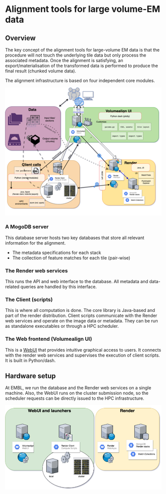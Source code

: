 # Alignment tools for large volume-EM data

## Overview

The key concept of the alignment tools for large-volume EM data is that the procedure will not touch the underlying tile data but only process the associated metadata.
Once the alignment is satisfying, an export/materialisation of the transformed data is performed to produce the final result (chunked volume data).

The alignment infrastructure is based on four independent core modules.

![Volumealign Infrastructure](sketch/Render_scheme1.png "Volumealign Infrastructure")

### A MogoDB server

This database server hosts two key databases that store all relevant information for the alignment.
- The metadata specifications for each stack
- The collection of feature matches for each tile (pair-wise)

### The Render web services

This runs the API and web interface to the database. All metadata and data-related queries are handled by this interface.

### The Client (scripts)

This is where all computation is done. The core library is Java-based and part of the render distribution.
Client scripts communicate with the Render web services and operate on the image data or metadata. They can be run as standalone executables or through a HPC scheduler.

### The Web frontend (Volumealign UI)

This is a [WebUI](dash.md) that provides intuitive graphical access to users. It connects with the render web services and supervises the execution of client scripts. It is built in Python/dash.


## Hardware setup

At EMBL, we run the database and the Render web services on a single machine.
Also, the WebUI runs on the cluster submission node, so the scheduler requests can be directly issued to the HPC infrastructure.

![EMBL setup](sketch/Render_scheme0.png "EMBL Render Setup")
